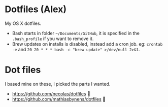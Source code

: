 # Dotfiles (Alex)
My OS X dotfiles.

- Bash starts in folder `~/Documents/GitHub`, it is specified in the `.bash_profile` if you want to remove it.
- Brew updates on installs is disabled, instead add a cron job. eg: `crontab -e` and `20 20 * * * bash -c "brew update" >/dev/null 2>&1`.

# Dot files
I based mine on these, I picked the parts I wanted.
- https://github.com/necolas/dotfiles :beer:
- https://github.com/mathiasbynens/dotfiles :beer:
